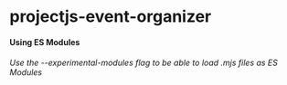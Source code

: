 # projectjs-event-organizer
#### Using ES Modules
###### Use the --experimental-modules flag to be able to load .mjs files as ES Modules